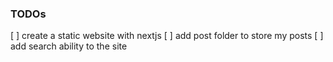### TODOs
[ ] create a static website with nextjs
[ ] add post folder to store my posts
[ ] add search ability to the site
